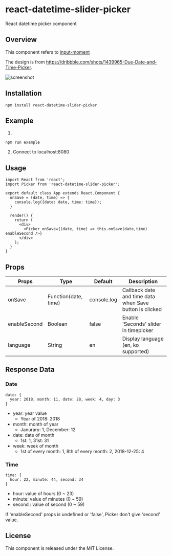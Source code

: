 # react-datetime-slider-picker

React datetime picker component

## Overview

This component refers to [input-moment](https://github.com/wangzuo/input-moment)

The design is from https://dribbble.com/shots/1439965-Due-Date-and-Time-Picker.

![screenshot](https://user-images.githubusercontent.com/30774607/48204754-ec69bc80-e3ad-11e8-8542-a1e04e824fdb.png)

## Installation

```
npm install react-datetime-slider-picker
```

## Example

1. 
```
npm run example
```

2. Connect to localhost:8080

## Usage

```
import React from 'react';
import Picker from 'react-datetime-slider-picker';

export default class App extends React.Component {
  onSave = (date, time) => {
    console.log({date: date, time: time});
  }
  
  render() {
    return (
      <div>
        <Picker onSave={(date, time) => this.onSave(date,time) enableSecond />}
      </div>
    );
  }
}
```
## Props

| Props  |  Type  |    Default    | Description |
| ------ | ------ |------------- | ----------- |
| onSave | Function(date, time) | console.log | Callback date and time data when Save button is clicked |
| enableSecond | Boolean | false | Enable 'Seconds' slider in timepicker |
| language | String | en | Display language (en, ko supported) |

## Response Data

### Date

```
date: {
  year: 2018, month: 11, date: 28, week: 4, day: 3
}
```
- year: year value
    - Year of 2018: 2018
- month: month of year
    - Janurary: 1, December: 12
- date: date of month
    - 1st: 1, 31st: 31
- week: week of month
    - 1st of every month: 1, 8th of every month: 2, 2018-12-25: 4

### Time

```
time: {
  hour: 22, minute: 44, second: 34
}
```

- hour: value of hours (0 ~ 23)
- minute: value of minutes (0 ~ 59)
- second : value of second (0 ~ 59)

If 'enableSecond' props is undefined or 'false', Picker don't give 'second' value.

## License

This component is released under the MIT License.
